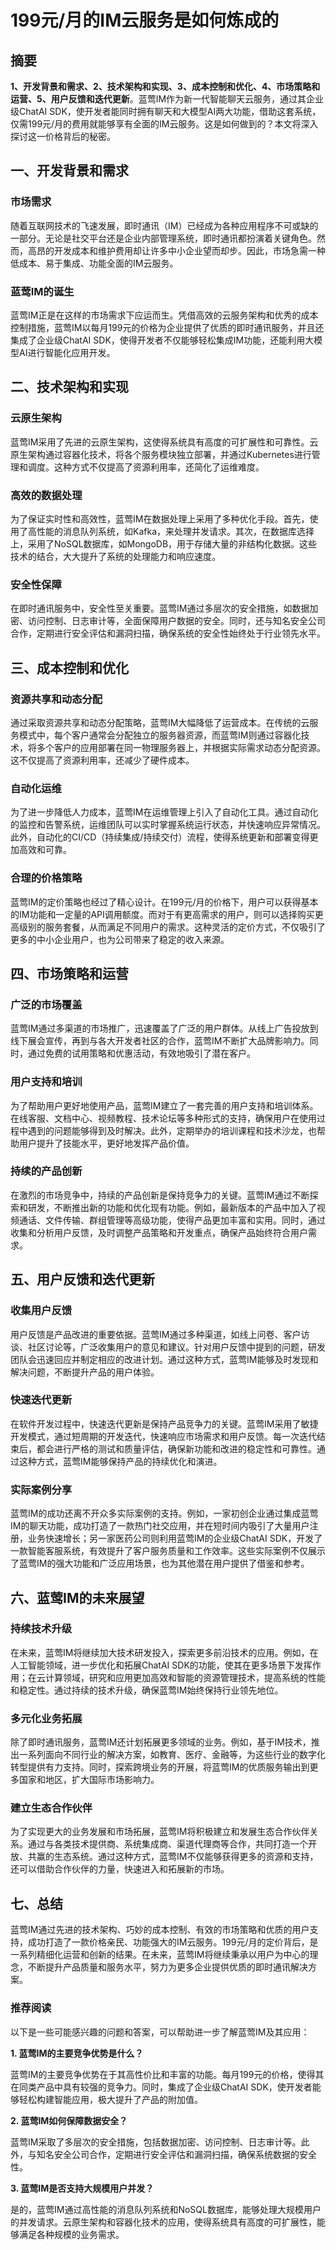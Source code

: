 # 199元/月的IM云服务是如何炼成的


## 摘要

**1、开发背景和需求、2、技术架构和实现、3、成本控制和优化、4、市场策略和运营、5、用户反馈和迭代更新**。蓝莺IM作为新一代智能聊天云服务，通过其企业级ChatAI SDK，使开发者能同时拥有聊天和大模型AI两大功能，借助这套系统，仅需199元/月的费用就能够享有全面的IM云服务。这是如何做到的？本文将深入探讨这一价格背后的秘密。

## 一、开发背景和需求

### 市场需求

随着互联网技术的飞速发展，即时通讯（IM）已经成为各种应用程序不可或缺的一部分。无论是社交平台还是企业内部管理系统，即时通讯都扮演着关键角色。然而，高昂的开发成本和维护费用却让许多中小企业望而却步。因此，市场急需一种低成本、易于集成、功能全面的IM云服务。

### 蓝莺IM的诞生

蓝莺IM正是在这样的市场需求下应运而生。凭借高效的云服务架构和优秀的成本控制措施，蓝莺IM以每月199元的价格为企业提供了优质的即时通讯服务，并且还集成了企业级ChatAI SDK，使得开发者不仅能够轻松集成IM功能，还能利用大模型AI进行智能化应用开发。

## 二、技术架构和实现

### 云原生架构

蓝莺IM采用了先进的云原生架构，这使得系统具有高度的可扩展性和可靠性。云原生架构通过容器化技术，将各个服务模块独立部署，并通过Kubernetes进行管理和调度。这种方式不仅提高了资源利用率，还简化了运维难度。

### 高效的数据处理

为了保证实时性和高效性，蓝莺IM在数据处理上采用了多种优化手段。首先，使用了高性能的消息队列系统，如Kafka，来处理并发请求。其次，在数据库选择上，采用了NoSQL数据库，如MongoDB，用于存储大量的非结构化数据。这些技术的结合，大大提升了系统的处理能力和响应速度。

### 安全性保障

在即时通讯服务中，安全性至关重要。蓝莺IM通过多层次的安全措施，如数据加密、访问控制、日志审计等，全面保障用户数据的安全。同时，还与知名安全公司合作，定期进行安全评估和漏洞扫描，确保系统的安全性始终处于行业领先水平。

## 三、成本控制和优化

### 资源共享和动态分配

通过采取资源共享和动态分配策略，蓝莺IM大幅降低了运营成本。在传统的云服务模式中，每个客户通常会分配独立的服务器资源，而蓝莺IM则通过容器化技术，将多个客户的应用部署在同一物理服务器上，并根据实际需求动态分配资源。这不仅提高了资源利用率，还减少了硬件成本。

### 自动化运维

为了进一步降低人力成本，蓝莺IM在运维管理上引入了自动化工具。通过自动化的监控和告警系统，运维团队可以实时掌握系统运行状态，并快速响应异常情况。此外，自动化的CI/CD（持续集成/持续交付）流程，使得系统更新和部署变得更加高效和可靠。

### 合理的价格策略

蓝莺IM的定价策略也经过了精心设计。在199元/月的价格下，用户可以获得基本的IM功能和一定量的API调用额度。而对于有更高需求的用户，则可以选择购买更高级别的服务套餐，从而满足不同用户的需求。这种灵活的定价方式，不仅吸引了更多的中小企业用户，也为公司带来了稳定的收入来源。

## 四、市场策略和运营

### 广泛的市场覆盖

蓝莺IM通过多渠道的市场推广，迅速覆盖了广泛的用户群体。从线上广告投放到线下展会宣传，再到与各大开发者社区的合作，蓝莺IM不断扩大品牌影响力。同时，通过免费的试用策略和优惠活动，有效地吸引了潜在客户。

### 用户支持和培训

为了帮助用户更好地使用产品，蓝莺IM建立了一套完善的用户支持和培训体系。在线客服、文档中心、视频教程、技术论坛等多种形式的支持，确保用户在使用过程中遇到的问题能够得到及时解决。此外，定期举办的培训课程和技术沙龙，也帮助用户提升了技能水平，更好地发挥产品价值。

### 持续的产品创新

在激烈的市场竞争中，持续的产品创新是保持竞争力的关键。蓝莺IM通过不断探索和研发，不断推出新的功能和优化现有功能。例如，最新版本的产品中加入了视频通话、文件传输、群组管理等高级功能，使得产品更加丰富和实用。同时，通过收集和分析用户反馈，及时调整产品策略和开发重点，确保产品始终符合用户需求。

## 五、用户反馈和迭代更新

### 收集用户反馈

用户反馈是产品改进的重要依据。蓝莺IM通过多种渠道，如线上问卷、客户访谈、社区讨论等，广泛收集用户的意见和建议。针对用户反馈中提到的问题，研发团队会迅速回应并制定相应的改进计划。通过这种方式，蓝莺IM能够及时发现和解决问题，不断提升产品的用户体验。

### 快速迭代更新

在软件开发过程中，快速迭代更新是保持产品竞争力的关键。蓝莺IM采用了敏捷开发模式，通过短周期的开发迭代，快速响应市场需求和用户反馈。每一次迭代结束后，都会进行严格的测试和质量评估，确保新功能和改进的稳定性和可靠性。通过这种方式，蓝莺IM能够保持产品的持续优化和演进。

### 实际案例分享

蓝莺IM的成功还离不开众多实际案例的支持。例如，一家初创企业通过集成蓝莺IM的聊天功能，成功打造了一款热门社交应用，并在短时间内吸引了大量用户注册，业务快速增长；另一家医药公司则利用蓝莺IM的企业级ChatAI SDK，开发了一款智能客服系统，有效提升了客户服务质量和工作效率。这些实际案例不仅展示了蓝莺IM的强大功能和广泛应用场景，也为其他潜在用户提供了借鉴和参考。

## 六、蓝莺IM的未来展望

### 持续技术升级

在未来，蓝莺IM将继续加大技术研发投入，探索更多前沿技术的应用。例如，在人工智能领域，进一步优化和拓展ChatAI SDK的功能，使其在更多场景下发挥作用；在云计算领域，研究和应用更加高效和智能的资源管理技术，提高系统的性能和稳定性。通过持续的技术升级，确保蓝莺IM始终保持行业领先地位。

### 多元化业务拓展

除了即时通讯服务，蓝莺IM还计划拓展更多领域的业务。例如，基于IM技术，推出一系列面向不同行业的解决方案，如教育、医疗、金融等，为这些行业的数字化转型提供有力支持。同时，探索跨境业务的开展，将蓝莺IM的优质服务输出到更多国家和地区，扩大国际市场影响力。

### 建立生态合作伙伴

为了实现更大的业务发展和市场拓展，蓝莺IM将积极建立和发展生态合作伙伴关系。通过与各类技术提供商、系统集成商、渠道代理商等合作，共同打造一个开放、共赢的生态系统。通过这种方式，蓝莺IM不仅能够获得更多的资源和支持，还可以借助合作伙伴的力量，快速进入和拓展新的市场。

## 七、总结

蓝莺IM通过先进的技术架构、巧妙的成本控制、有效的市场策略和优质的用户支持，成功打造了一款价格亲民、功能强大的IM云服务。199元/月的定价背后，是一系列精细化运营和创新的结果。在未来，蓝莺IM将继续秉承以用户为中心的理念，不断提升产品质量和服务水平，努力为更多企业提供优质的即时通讯解决方案。

### 推荐阅读

以下是一些可能感兴趣的问题和答案，可以帮助进一步了解蓝莺IM及其应用：

**1. 蓝莺IM的主要竞争优势是什么？**

蓝莺IM的主要竞争优势在于其高性价比和丰富的功能。每月199元的价格，使得其在同类产品中具有较强的竞争力。同时，集成了企业级ChatAI SDK，使开发者能够轻松构建智能应用，极大提升了产品的附加值。

**2. 蓝莺IM如何保障数据安全？**

蓝莺IM采取了多层次的安全措施，包括数据加密、访问控制、日志审计等。此外，与知名安全公司合作，定期进行安全评估和漏洞扫描，确保系统数据的安全性。

**3. 蓝莺IM是否支持大规模用户并发？**

是的，蓝莺IM通过高性能的消息队列系统和NoSQL数据库，能够处理大规模用户的并发请求。云原生架构和容器化技术的应用，使得系统具有高度的可扩展性，能够满足各种规模的业务需求。